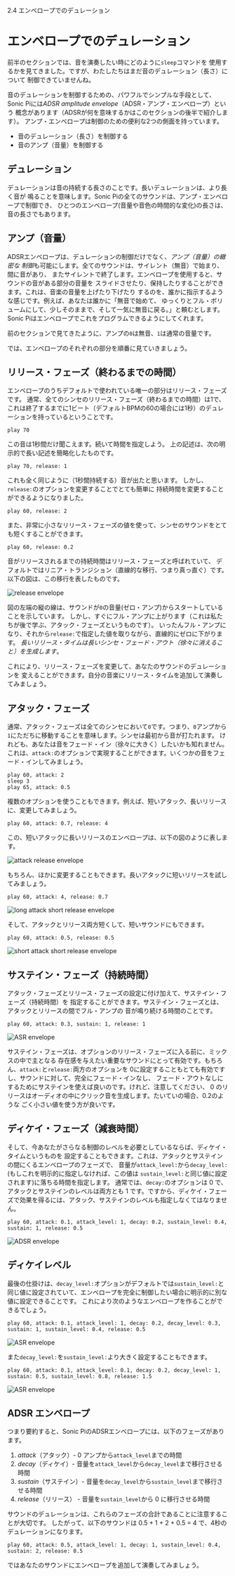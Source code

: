 2.4 エンベロープでのデュレーション

# エンベロープでのデュレーション

前半のセクションでは、音を演奏したい時にどのように`sleep`コマンドを
使用するかを見てきました。ですが、わたしたちはまだ音のデュレーション（長さ）について
制御できていませんね。

音のデュレーションを制御するための、パワフルでシンプルな手段として、
Sonic Piには*ADSR amplitude envelope*（ADSR・アンプ・エンベロープ）という
概念があります（ADSRが何を意味するかはこのセクションの後半で紹介します）。
アンプ・エンベロープは制御のための便利な2つの側面を持っています。

* 音のデュレーション（長さ）を制御する
* 音のアンプ（音量）を制御する

## デュレーション

デュレーションは音の持続する長さのことです。長いデュレーションは、より長く音が
鳴ることを意味します。Sonic Piの全てのサウンドは、アンプ・エンベロープで制御でき、
ひとつのエンベロープ(音量や音色の時間的な変化)の長さは、音の長さでもあります。

## アンプ（音量）

ADSRエンベロープは、デュレーションの制御だけでなく、*アンプ（音量）の緻密な
制御*も可能にします。全てのサウンドは、サイレント（無音）で始まり、間に音があり、
またサイレントで終了します。エンベロープを使用すると、サウンドの音がある部分の音量を
スライドさせたり、保持したりすることができます。これは、音楽の音量を上げたり下げたり
するのを、誰かに指示するような感じです。例えば、あなたは誰かに「無音で始めて、
ゆっくりとフル・ボリュームにして、少しそのままで、そして一気に無音に戻る。」と頼むとします。
Sonic Piはエンベロープでこれをプログラムできるようにしてくれます。

前のセクションで見てきたように、アンプの`0`は無音、`1`は通常の音量です。

では、エンベロープのそれぞれの部分を順番に見ていきましょう。

## リリース・フェーズ（終わるまでの時間）

エンベロープのうちデフォルトで使われている唯一の部分はリリース・フェーズです。
通常、全てのシンセのリリース・フェーズ（終わるまでの時間）は1で、
これは終了するまでに1ビート（デフォルトBPMの60の場合には1秒）のデュレーションを持っているということです。

```
play 70
```

この音は1秒間だけ聞こえます。続いて時間を指定しよう。
上の記述は、次の明示的で長い記述を簡略化したものです。

```
play 70, release: 1
```

これも全く同じように（1秒間持続する）音が出たと思います。
しかし、`release:`のオプションを変更することでとても簡単に
持続時間を変更することができるようになりました。

```
play 60, release: 2
```

また、非常に小さなリリース・フェーズの値を使って、シンセのサウンドをとても短くすることができます。

```
play 60, release: 0.2
```

音がリリースされるまでの持続時間はリリース・フェーズと呼ばれていて、
デフォルトではリニア・トランジション（直線的な移行、つまり真っ直ぐ）です。以下の図は、この移行を表したものです。

![release envelope](:/images/tutorial/env-release.png)

図の左端の縦の線は、サウンドが`0`の音量(ゼロ・アンプ)からスタートしていることを示しています。
しかし、すぐにフル・アンプに上がります（これは私たちが後で学ぶ、アタック・フェーズというものです）。
いったんフル・アンプになり、それから`release:`で指定した値を取りながら、直線的にゼロに下がります。
*長いリリース・タイムは長いシンセ・フェード・アウト（徐々に消えること）を生成します*。

これにより、リリース・フェーズを変更して、あなたのサウンドのデュレーションを
変えることができます。自分の音楽にリリース・タイムを追加して演奏してみましょう。

## アタック・フェーズ

通常、アタック・フェーズは全てのシンセにおいて`0`です。つまり、`0`アンプから
 `1`にただちに移動することを意味します。シンセは最初から音が打たれます。
 けれども、あなたは音をフェード・イン（徐々に大きく）したいかも知れません。 これは、`attack:`のオプションで実現することができます。いくつかの音をフェード・インしてみましょう。

```
play 60, attack: 2
sleep 3
play 65, attack: 0.5
```

複数のオプションを使うこともできます。例えば、短いアタック、長いリリースに、変更してみましょう。

```
play 60, attack: 0.7, release: 4
```

この、短いアタックに長いリリースのエンベロープは、以下の図のように表します。

![attack release envelope](:/images/tutorial/env-attack-release.png)

もちろん、ほかに変更することもできます。長いアタックに短いリリースを試してみましょう。


```
play 60, attack: 4, release: 0.7
```

![long attack short release envelope](:/images/tutorial/env-long-attack-short-release.png)

そして、アタックとリリース両方短くして、短いサウンドにもできます。


```
play 60, attack: 0.5, release: 0.5
```

![short attack short release envelope](:/images/tutorial/env-short-attack-short-release.png)

## サステイン・フェーズ（持続時間）

アタック・フェーズとリリース・フェーズの設定に付け加えて、サステイン・フェーズ（持続時間）を
指定することができます。サステイン・フェーズとは、アタックとリリースの間でフル・アンプの
音が鳴り続ける時間のことです。

```
play 60, attack: 0.3, sustain: 1, release: 1
```

![ASR envelope](:/images/tutorial/env-attack-sustain-release.png)

サステイン・フェーズは、オプションのリリース・フェーズに入る前に、ミックスの中で主となる
存在感を与えたい重要なサウンドにとって有効です。もちろん、`attack:`と`release:`両方のオプションを
0に設定することもとても有効ですし、サウンドに対して、完全にフェード・インなし、
フェード・アウトなしにするためにサステインを使えば良いのです。けれど、注意してください、
0 のリリースはオーディオの中にクリック音を生成します。たいていの場合、0.2のような
ごく小さい値を使う方が良いです。

## ディケイ・フェーズ（減衰時間）

そして、今あなたがさらなる制御のレベルを必要としているならば、ディケイ・タイムというものを
設定することもできます。これは、アタックとサステインの間にくるエンベロープのフェーズで、
音量が`attack_level:`から`decay_level:`(もしこれを明示的に指定しなければ、この値は `sustain_level:`と同じ値に設定されます)に落ちる時間を指定します。
通常では、`decay:`のオプションは 0 で、アタックとサステインのレベルは両方とも 1 です。ですから、ディケイ・フェーズで効果を得るには、アタック、サステインのレベルも指定しなくてはなりません。

```
play 60, attack: 0.1, attack_level: 1, decay: 0.2, sustain_level: 0.4, sustain: 1, release: 0.5
```

![ADSR envelope](:/images/tutorial/env-attack-decay-sustain-release.png)

## ディケイレベル

最後の仕掛けは、`decay_level:`オプションがデフォルトでは`sustain_level:`と同じ値に設定されていて、エンベロープを完全に制御したい場合に明示的に別な値に設定できることです。
これにより次のようなエンベロープを作ることができるでしょう。

```
play 60, attack: 0.1, attack_level: 1, decay: 0.2, decay_level: 0.3, sustain: 1, sustain_level: 0.4, release: 0.5
```

![ASR envelope](../images/tutorial/env-decay-level.png)

また`decay_level:`を`sustain_level:`より大きく設定することもできます。

```
play 60, attack: 0.1, attack_level: 0.1, decay: 0.2, decay_level: 1, sustain: 0.5, sustain_level: 0.8, release: 1.5
```

![ASR envelope](../images/tutorial/env-decay-level-2.png)

## ADSR エンベロープ

つまり要約すると、Sonic PiのADSRエンベロープには、以下のフェーズがあります。

1. *attack*（アタック）- 0 アンプから`attack_level`までの時間
2. *decay*（ディケイ）- 音量を`attack_level`から`decay_level`まで移行させる時間
3. *sustain*（サステイン）- 音量を`decay_level`から`sustain_level`まで移行させる時間
4. *release*（リリース） - 音量を`sustain_level`から 0 に移行させる時間

サウンドのデュレーションは、これらのフェーズの合計であることに注意することが大切です。
したがって、以下のサウンドは 0.5 + 1 + 2 + 0.5 = 4 で、4秒のデュレーションになります。

```
play 60, attack: 0.5, attack_level: 1, decay: 1, sustain_level: 0.4, sustain: 2, release: 0.5
```

ではあなたのサウンドにエンベロープを追加して演奏してみましょう。
